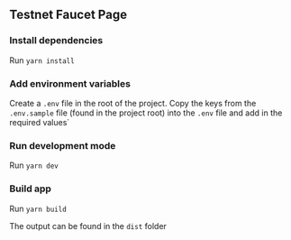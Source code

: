 ## Testnet Faucet Page

### Install dependencies

Run `yarn install`

### Add environment variables

Create a `.env` file in the root of the project. Copy the keys from the `.env.sample` file (found in the project root) into the `.env` file and add in the required values`

### Run development mode

Run `yarn dev`

### Build app

Run `yarn build`

The output can be found in the `dist` folder
